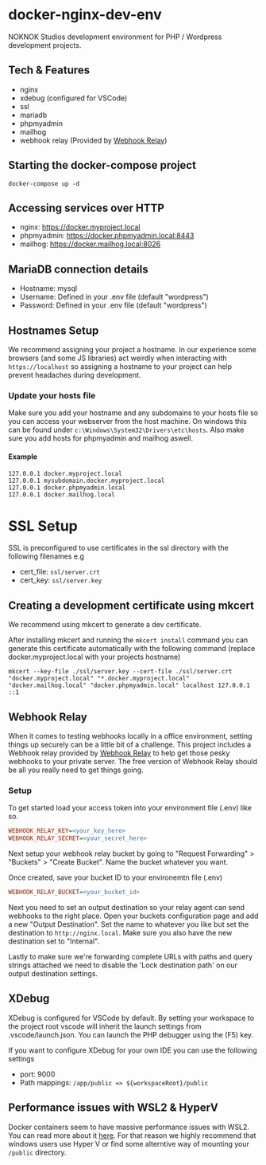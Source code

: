 # docker-nginx-dev-env
NOKNOK Studios development environment for PHP / Wordpress development projects.

## Tech & Features
- nginx
- xdebug (configured for VSCode)
- ssl
- mariadb
- phpmyadmin
- mailhog
- webhook relay (Provided by [Webhook Relay](https://webhookrelay.com/))

## Starting the docker-compose project
```docker-compose up -d```

## Accessing services over HTTP
- nginx: https://docker.myproject.local
- phpmyadmin: https://docker.phpmyadmin.local:8443
- mailhog: https://docker.mailhog.local:8026

## MariaDB connection details
- Hostname: mysql
- Username: Defined in your .env file (default "wordpress")
- Password: Defined in your .env file (default "wordpress")

## Hostnames Setup
We recommend assigning your project a hostname. In our experience some browsers (and some JS libraries) act weirdly when interacting with ```https://localhost``` so assigning a hostname to your project can help prevent headaches during development.


### Update your hosts file
Make sure you add your hostname and any subdomains to your hosts file so you can access your webserver from the host machine.
On windows this can be found under ```c:\Windows\System32\Drivers\etc\hosts```. Also make sure you add hosts for phpmyadmin and mailhog aswell.

#### Example
```
127.0.0.1 docker.myproject.local
127.0.0.1 mysubdomain.docker.myproject.local
127.0.0.1 docker.phpmyadmin.local
127.0.0.1 docker.mailhog.local
```

# SSL Setup
SSL is preconfigured to use certificates in the ssl directory with the following filenames e.g
- cert_file: ```ssl/server.crt```
- cert_key: ```ssl/server.key```

## Creating a development certificate using mkcert
We recommend using mkcert to generate a dev certificate. 

After installing mkcert and running the ```mkcert install``` command you can generate this certificate automatically with the following command (replace docker.myproject.local with your projects hostname)

```SHELL
mkcert --key-file ./ssl/server.key --cert-file ./ssl/server.crt "docker.myproject.local" "*.docker.myproject.local" "docker.mailhog.local" "docker.phpmyadmin.local" localhost 127.0.0.1 ::1
```

## Webhook Relay
When it comes to testing webhooks locally in a office environment, setting things up securely can be a little bit of a challenge. This project includes a Webhook relay provided by [Webhook Relay](https://webhookrelay.com/) to help get those pesky webhooks to your private server. The free version of Webhook Relay should be all you really need to get things going.

### Setup

To get started load your access token into your environment file (.env) like so.

```ini
WEBHOOK_RELAY_KEY=<your_key_here>
WEBHOOK_RELAY_SECRET=<your_secret_here>
```

Next setup your webhook relay bucket by going to "Request Forwarding" > "Buckets" > "Create Bucket". Name the bucket whatever you want.

Once created, save your bucket ID to your environemtn file (.env)

```ini
WEBHOOK_RELAY_BUCKET=<your_bucket_id>
```

Next you need to set an output destination so your relay agent can send webhooks to the right place. Open your buckets configuration page and add a new "Output Destination". Set the name to whatever you like but set the destination to ```http://nginx.local```. Make sure you also have the new destination set to "Internal".

Lastly to make sure we're forwarding complete URLs with paths and query strings attached we need to disable the 'Lock destination path' on our output destination settings.

## XDebug
XDebug is configured for VSCode by default. By setting your workspace to the project root vscode will inherit the launch settings from .vscode/launch.json. You can launch the PHP debugger using the (F5) key.

If you want to configure XDebug for your own IDE you can use the following settings
- port: 9000
- Path mappings: ```/app/public => ${workspaceRoot}/public```

## Performance issues with WSL2 & HyperV
Docker containers seem to have massive performance issues with WSL2. You can read more about it [here](https://github.com/microsoft/WSL/issues/4387). For that reason we highly recommend that windows users use Hyper V or find some alterntive way of mounting your ```/public``` directory.


